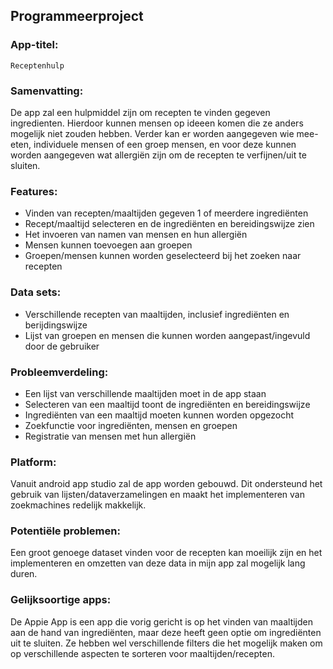 ## Programmeerproject

### App-titel:  
	Receptenhulp
	
### Samenvatting: ###
De app zal een hulpmiddel zijn om recepten te vinden gegeven ingredienten. Hierdoor kunnen mensen op ideeen komen die ze anders mogelijk niet zouden hebben. Verder kan er worden aangegeven wie mee-eten, individuele mensen of een groep mensen, en voor deze kunnen worden aangegeven wat allergiën zijn om de recepten te verfijnen/uit te sluiten.

### Features: ###
* Vinden van recepten/maaltijden gegeven 1 of meerdere ingrediënten
* Recept/maaltijd selecteren en de ingrediënten en bereidingswijze zien
* Het invoeren van namen van mensen en hun allergiën
* Mensen kunnen toevoegen aan groepen
* Groepen/mensen kunnen worden geselecteerd bij het zoeken naar recepten

### Data sets: ###
* Verschillende recepten van maaltijden, inclusief ingrediënten en berijdingswijze
* Lijst van groepen en mensen die kunnen worden aangepast/ingevuld door de gebruiker

### Probleemverdeling: ###
* Een lijst van verschillende maaltijden moet in de app staan
* Selecteren van een maaltijd toont de ingrediënten en bereidingswijze
* Ingrediënten van een maaltijd moeten kunnen worden opgezocht
* Zoekfunctie voor ingrediënten, mensen en groepen 
* Registratie van mensen met hun allergiën

### Platform: ###
Vanuit android app studio zal de app worden gebouwd. Dit ondersteund het gebruik van lijsten/dataverzamelingen en maakt het implementeren van zoekmachines redelijk makkelijk.

### Potentiële problemen: ###
Een groot genoege dataset vinden voor de recepten kan moeilijk zijn en het implementeren en omzetten van deze data in mijn app zal mogelijk lang duren. 

### Gelijksoortige apps: ###
De Appie App is een app die vorig gericht is op het vinden van maaltijden aan de hand van ingrediënten, maar deze heeft geen optie om ingrediënten uit te sluiten. Ze hebben wel verschillende filters die het mogelijk maken om op verschillende aspecten te sorteren voor maaltijden/recepten.
